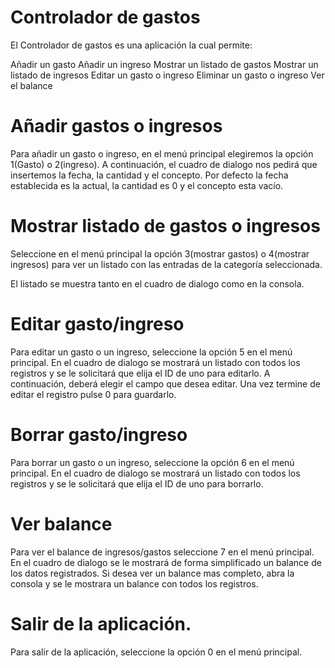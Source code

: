 # Controlador de gastos

El Controlador de gastos es una aplicación la cual permite:

Añadir un gasto
Añadir un ingreso
Mostrar un listado de gastos
Mostrar un listado de ingresos
Editar un gasto o ingreso
Eliminar un gasto o ingreso
Ver el balance

# Añadir gastos o ingresos

Para añadir un gasto o ingreso, en el menú principal elegiremos la opción 1(Gasto) o 2(ingreso).
A continuación, el cuadro de dialogo nos pedirá que insertemos la fecha, la cantidad y el concepto.
Por defecto la fecha establecida es la actual, la cantidad es 0 y el concepto esta vacío. 

# Mostrar listado de gastos o ingresos

Seleccione en el menú principal la opción 3(mostrar gastos) o 4(mostrar ingresos) para ver un listado con las entradas de la categoría seleccionada.

El listado se muestra tanto en el cuadro de dialogo como en la consola. 

# Editar gasto/ingreso

Para editar un gasto o un ingreso, seleccione la opción 5 en el menú principal.
En el cuadro de dialogo se mostrará un listado con todos los registros y se le solicitará que elija el ID de uno para editarlo.
A continuación, deberá elegir el campo que desea editar.
Una vez termine de editar el registro pulse 0 para guardarlo. 

# Borrar gasto/ingreso

Para borrar un gasto o un ingreso, seleccione la opción 6 en el menú principal.
En el cuadro de dialogo se mostrará un listado con todos los registros y se le solicitará que elija el ID de uno para borrarlo.

# Ver balance

Para ver el balance de ingresos/gastos seleccione 7 en el menú principal.
En el cuadro de dialogo se le mostrará de forma simplificado un balance de los datos registrados. 
Si desea ver un balance mas completo, abra la consola y se le mostrara un balance con todos los registros. 

# Salir de la aplicación.

Para salir de la aplicación, seleccione la opción 0 en el menú principal.

